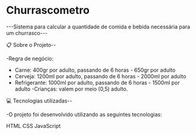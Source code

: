 # Churrascometro
---Sistema para calcular a quantidade de comida e bebida necessária para um churrasco---

📋 Sobre o Projeto--

-Regra de negócio:

- Carne: 400gr por adulto, passando de 6 horas - 650gr por adulto
- Cerveja: 1200ml por adulto, passando de 6 horas - 2000ml por adulto
- Refrigerante: 1000ml por adulto, passando de 6 horas - 1500ml por adulto
 -Crianças: valem por meio (0,5) adulto.

💻 Tecnologias utilizadas--

-O projeto foi desenvolvido utilizando as seguintes tecnologias:

HTML
CSS
JavaScript
